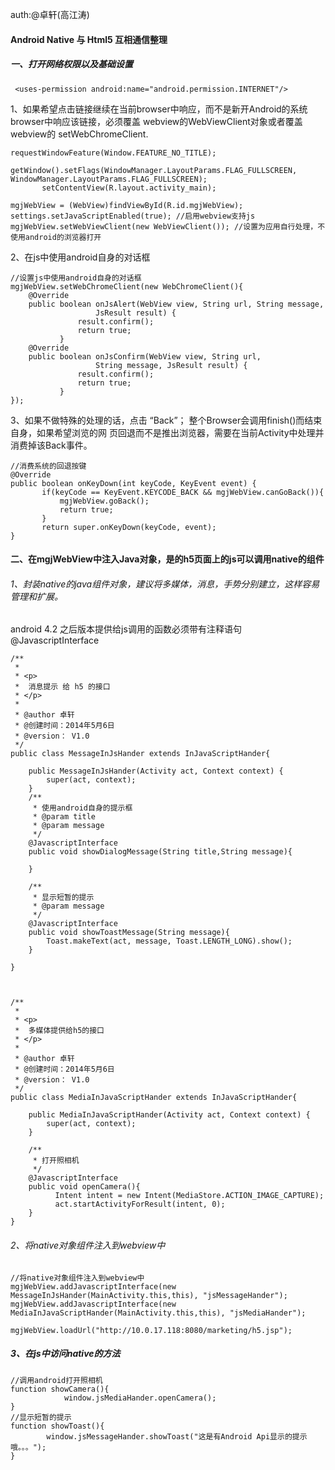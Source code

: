 
auth:@卓轩(高江涛)

#### Android Native 与 Html5 互相通信整理

##### 一、打开网络权限以及基础设置
 
 ```
  <uses-permission android:name="android.permission.INTERNET"/>
 ```
 
 1、如果希望点击链接继续在当前browser中响应，而不是新开Android的系统browser中响应该链接，必须覆盖 webview的WebViewClient对象或者覆盖webview的 setWebChromeClient.
 
 ```
 requestWindowFeature(Window.FEATURE_NO_TITLE);
		getWindow().setFlags(WindowManager.LayoutParams.FLAG_FULLSCREEN, WindowManager.LayoutParams.FLAG_FULLSCREEN);
		setContentView(R.layout.activity_main);
		
mgjWebView = (WebView)findViewById(R.id.mgjWebView);
settings.setJavaScriptEnabled(true); //启用webview支持js
mgjWebView.setWebViewClient(new WebViewClient()); //设置为应用自行处理，不使用android的浏览器打开

 ```
 2、在js中使用android自身的对话框
 
 ```
 //设置js中使用android自身的对话框
 mgjWebView.setWebChromeClient(new WebChromeClient(){
	 @Override
     public boolean onJsAlert(WebView view, String url, String message,
					JsResult result) {
				result.confirm();
				return true;
			}
	 @Override
	 public boolean onJsConfirm(WebView view, String url,
					String message, JsResult result) {
				result.confirm();
				return true;
			}
 });
 ```
 3、如果不做特殊的处理的话，点击 “Back”； 整个Browser会调用finish()而结束自身，如果希望浏览的网 页回退而不是推出浏览器，需要在当前Activity中处理并消费掉该Back事件。
 
 ```
 //消费系统的回退按键
 @Override
 public boolean onKeyDown(int keyCode, KeyEvent event) {
		if(keyCode == KeyEvent.KEYCODE_BACK && mgjWebView.canGoBack()){
			mgjWebView.goBack();
			return true;
		}
		return super.onKeyDown(keyCode, event);
 }
 ```
 
#### 二、在mgjWebView中注入Java对象，是的h5页面上的js可以调用native的组件
###### 1、封装native的java组件对象，建议将多媒体，消息，手势分别建立，这样容易管理和扩展。
android 4.2 之后版本提供给js调用的函数必须带有注释语句@JavascriptInterface 

```
/**
 * 
 * <p>
 *  消息提示 给 h5 的接口
 * </p>
 * 
 * @author 卓轩
 * @创建时间：2014年5月6日
 * @version： V1.0
 */
public class MessageInJsHander extends InJavaScriptHander{

	public MessageInJsHander(Activity act, Context context) {
		super(act, context);
	}
	/**
	 * 使用android自身的提示框
	 * @param title
	 * @param message
	 */
	@JavascriptInterface
	public void showDialogMessage(String title,String message){
		
	}
	
	/**
	 * 显示短暂的提示
	 * @param message
	 */
	@JavascriptInterface
	public void showToastMessage(String message){
		Toast.makeText(act, message, Toast.LENGTH_LONG).show();
	}

}



/**
 * 
 * <p>
 *  多媒体提供给h5的接口
 * </p>
 * 
 * @author 卓轩
 * @创建时间：2014年5月6日
 * @version： V1.0
 */
public class MediaInJavaScriptHander extends InJavaScriptHander{
	
	public MediaInJavaScriptHander(Activity act, Context context) {
		super(act, context);
	}

	/**
	 * 打开照相机
	 */
	@JavascriptInterface
	public void openCamera(){
		  Intent intent = new Intent(MediaStore.ACTION_IMAGE_CAPTURE); 
		  act.startActivityForResult(intent, 0); 
	}
}

```
###### 2、将native对象组件注入到webview中

```
//将native对象组件注入到webview中
mgjWebView.addJavascriptInterface(new MessageInJsHander(MainActivity.this,this), "jsMessageHander");
mgjWebView.addJavascriptInterface(new MediaInJavaScriptHander(MainActivity.this,this), "jsMediaHander");
		
mgjWebView.loadUrl("http://10.0.17.118:8080/marketing/h5.jsp");
```

##### 3、在js中访问native的方法
```
//调用android打开照相机
function showCamera(){
			window.jsMediaHander.openCamera();
}
//显示短暂的提示
function showToast(){		
		window.jsMessageHander.showToast("这是有Android Api显示的提示哦。。。");
}
```

 
